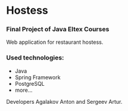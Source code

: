 # Hostess
### Final Project of Java Eltex Courses
Web application for restaurant hostess.

### Used technologies:
- Java
- Spring Framework
- PostgreSQL
- more...

Developers Agalakov Anton and Sergeev Artur.